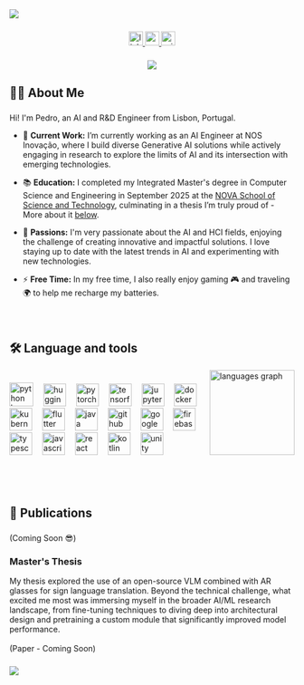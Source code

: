 <div>
  <img style="100%" src="https://capsule-render.vercel.app/api?type=waving&height=70&section=header&reversal=true&text=Welcome%20%F0%9F%91%8B&fontSize=26&fontColor=FFFFFF&fontAlign=50&fontAlignY=84&stroke=-&strokeWidth=0&animation=fadeIn&descSize=20&descAlign=50&descAlignY=50&textBg=false&color=gradient"  />
</div>

###

<div align="center">
  <a href="https://www.linkedin.com/in/pedroarruda07/" target="_blank">
    <img src="https://img.shields.io/static/v1?message=LinkedIn&logo=linkedin&label=&color=0077B5&logoColor=white&labelColor=&style=for-the-badge" height="25" alt="linkedin logo"  />
  </a>
  <a href="pedroarruda2002@gmail.com" target="_blank">
    <img src="https://img.shields.io/static/v1?message=Gmail&logo=gmail&label=&color=D14836&logoColor=white&labelColor=&style=for-the-badge" height="25" alt="gmail logo"  />
  </a>
  <a href="pedro.arruda@hotmail.com" target="_blank">
    <img src="https://img.shields.io/static/v1?message=Outlook&logo=microsoft-outlook&label=&color=0078D4&logoColor=white&labelColor=&style=for-the-badge" height="25" alt="microsoft-outlook logo"  />
  </a>
</div>

###

<div align="center">
  <img src="https://visitor-badge.laobi.icu/badge?page_id=pedroarruda07.pedroarruda07&left_color=brown&right_color=coral&left_text=Visitors"  />
</div>

###

<h2 align="left">👩‍💻  About Me</h2>

###

<p align="left">Hi! I'm Pedro, an AI and R&D Engineer from Lisbon, Portugal. <br>

- 🔭 <b>Current Work:</b> I’m currently working as an AI Engineer at NOS Inovação, where I build diverse Generative AI solutions while actively engaging in research to explore the limits of AI and its intersection with emerging technologies.<br>

- 📚 <b>Education:</b> I completed my Integrated Master's degree in Computer Science and Engineering in September 2025 at the <a href="https://www.fct.unl.pt/en">NOVA School of Science and Technology</a>, culminating in a thesis I’m truly proud of - More about it <a href="#masters-thesis">below</a>.<br>

- 🧠 <b>Passions:</b> I'm very passionate about the AI and HCI fields, enjoying the challenge of creating innovative and impactful solutions. I love staying up to date with the latest trends in AI and experimenting with new technologies.<br>

- ⚡ <b>Free Time:</b> In my free time, I also really enjoy gaming 🎮 and traveling 🌍 to help me recharge my batteries.

</p>

###
<br>
<h2 align="left">🛠 Language and tools</h2>

<img align="right" src="https://github-readme-stats.vercel.app/api/top-langs?username=pedroarruda07&locale=en&hide_title=false&layout=compact&card_width=320&langs_count=5&theme=github_dark&hide_border=false&order=2" height="150" alt="languages graph"  />

###

<br>
<div align="left">
  <img src="https://cdn.jsdelivr.net/gh/devicons/devicon/icons/python/python-original.svg" height="42" alt="python logo"  />
  <img width="10" />
  <img src="https://huggingface.co/front/assets/huggingface_logo-noborder.svg" height="40" alt="huggingface logo" />
  <img width="10" />
  <img src="https://cdn.jsdelivr.net/gh/devicons/devicon/icons/pytorch/pytorch-original.svg" height="40" alt="pytorch logo"  />
  <img width="10" />
  <img src="https://cdn.jsdelivr.net/gh/devicons/devicon/icons/tensorflow/tensorflow-original.svg" height="40" alt="tensorflow logo"  />
  <img width="10" />
  <img src="https://cdn.simpleicons.org/jupyter/F37626" height="40" alt="jupyter logo"  />
  <img width="10" />
  <img src="https://cdn.simpleicons.org/docker/2496ED" height="40" alt="docker logo"  />
  <img width="10" />
  <img src="https://cdn.simpleicons.org/kubernetes/326CE5" height="40" alt="kubernetes logo"  />
  <img width="10" />
  <img src="https://cdn.jsdelivr.net/gh/devicons/devicon/icons/flutter/flutter-original.svg" height="40" alt="flutter logo"  />
  <img width="10" />
  <img src="https://cdn.jsdelivr.net/gh/devicons/devicon/icons/java/java-original.svg" height="40" alt="java logo"  />
  <img width="10" />
  <img src="https://uxwing.com/wp-content/themes/uxwing/download/brands-and-social-media/github-white-icon.png" height="40" alt="github logo"  />
  <img width="10" />
  <img src="https://cdn.jsdelivr.net/gh/devicons/devicon/icons/googlecloud/googlecloud-original.svg" height="40" alt="googlecloud logo"  />
  <img width="10" />
  <img src="https://cdn.jsdelivr.net/gh/devicons/devicon/icons/firebase/firebase-plain.svg" height="40" alt="firebase logo"  />
  <img width="10" />
  <img src="https://skillicons.dev/icons?i=ts" height="40" alt="typescript logo"  />
  <img width="10" />
  <img src="https://skillicons.dev/icons?i=js" height="40" alt="javascript logo"  />
  <img width="10" />
  <img src="https://cdn.jsdelivr.net/gh/devicons/devicon/icons/react/react-original.svg" height="40" alt="react logo"  />
  <img width="10" />
  <img src="https://cdn.jsdelivr.net/gh/devicons/devicon/icons/kotlin/kotlin-original.svg" height="40" alt="kotlin logo"  />
  <img width="10" />
  <img src="https://cdn.simpleicons.org/unity/FFFFFF" height="40" alt="unity logo"  />
</div>

###

<br><br>
<h2 align="left">📝 Publications</h2>
 
###

<p align="left">(Coming Soon 😎) </p>

### Master's Thesis 

<p align="left"> My thesis explored the use of an open-source VLM combined with AR glasses for sign language translation. Beyond the technical challenge, what excited me most was immersing myself in the broader AI/ML research landscape, from fine-tuning techniques to diving deep into architectural design and pretraining a custom module that significantly improved model performance.<br><br>
(Paper - Coming Soon) </p>

###

<div>
  <img style="100%" src="https://capsule-render.vercel.app/api?type=waving&height=80&section=footer&reversal=true&fontSize=30&fontColor=FFFFFF&fontAlign=50&fontAlignY=70&stroke=-&strokeWidth=0&animation=fadeIn&descSize=20&descAlign=50&descAlignY=50&textBg=false&color=gradient"  />
</div>

###
